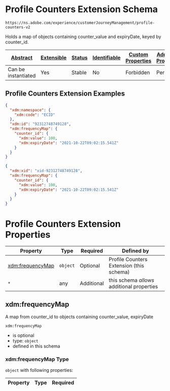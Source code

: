 
# Profile Counters Extension Schema

```
https://ns.adobe.com/experience/customerJourneyManagement/profile-counters-v2
```

Holds a map of objects containing counter_value and expiryDate, keyed by counter_id.

| [Abstract](../../../../abstract.md) | [Extensible](../../../../extensions.md) | [Status](../../../../status.md) | [Identifiable](../../../../id.md) | [Custom Properties](../../../../extensions.md) | [Additional Properties](../../../../extensions.md) | Defined In |
|-------------------------------------|-----------------------------------------|---------------------------------|-----------------------------------|------------------------------------------------|----------------------------------------------------|------------|
| Can be instantiated | Yes | Stable | No | Forbidden | Permitted | [adobe/experience/customerJourneyManagement/profile-counters-v2.schema.json](adobe/experience/customerJourneyManagement/profile-counters-v2.schema.json) |

## Profile Counters Extension Examples

```json
{
  "xdm:namespace": {
    "xdm:code": "ECID"
  },
  "xdm:id": "92312748749128",
  "xdm:frequencyMap": {
    "counter_id": {
      "xdm:value": 100,
      "xdm:expiryDate": "2021-10-22T09:02:15.541Z"
    }
  }
}
```

```json
{
  "xdm:xid": "xid-92312748749128",
  "xdm:frequencyMap": {
    "counter_id": {
      "xdm:value": 100,
      "xdm:expiryDate": "2021-10-22T09:02:15.541Z"
    }
  }
}
```


# Profile Counters Extension Properties

| Property | Type | Required | Defined by |
|----------|------|----------|------------|
| [xdm:frequencyMap](#xdmfrequencymap) | `object` | Optional | Profile Counters Extension (this schema) |
| `*` | any | Additional | this schema *allows* additional properties |

## xdm:frequencyMap

A map from counter_id to objects containing counter_value, expiryDate

`xdm:frequencyMap`
* is optional
* type: `object`
* defined in this schema

### xdm:frequencyMap Type


`object` with following properties:


| Property | Type | Required |
|----------|------|----------|





